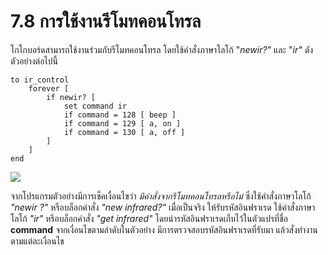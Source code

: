 # 7.8 การใช้งานรีโมทคอนโทรล

โกโกบอร์ดสามารถใช้งานร่วมกับรีโมทคอนโทรล โดยใช้คำสั่งภาษาโลโก้ "_newir?"_ และ "_ir"_ ดังตัวอย่างต่อไปนี้

```text
to ir_control
    forever [
        if newir? [
            set command ir 
            if command = 128 [ beep ]
            if command = 129 [ a, on ]
            if command = 130 [ a, off ]
        ]
    ]
end
```

![](https://lh3.googleusercontent.com/ycK3PlXra_KaA2enpLy_sAIAqGpjkf380wX7fMAaUF38Gy0RBqSmtmBk-nBHDrThuNE8YsbcVYlxr8_IsykvoeEjEUoPiPoTB-IG45yFEOWXjoieka4dW565mjS9T0-RnPUbPS2s)

จากโปรแกรมตัวอย่างมีการเช็คเงื่อนไขว่า _มีคำสั่งจากรีโมทคอนโทรลหรือไม่_ ซึ่งใช้คำสั่งภาษาโลโก้ _"newir ?"_ หรือบล็อกคำสั่ง _"new infrared?"_ เมื่อเป็นจริง ให้รับรหัสอินฟราเรด ใช้คำสั่งภาษาโลโก้ _"ir"_ หรือบล็อกคำสั่ง _"get infrared"_ โดยนำรหัสอินฟราเรดเก็บไว้ในตัวแปรที่ชื่อ **command** จากเงื่อนไขตามลำดับในตัวอย่าง มีการตรวจสอบรหัสอินฟราเรดที่รับมา แล้วสั่งทำงานตามแต่ละเงื่อนไข

